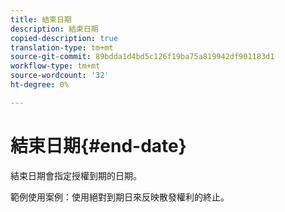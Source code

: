 ```yaml
---
title: 結束日期
description: 結束日期
copied-description: true
translation-type: tm+mt
source-git-commit: 89bdda1d4bd5c126f19ba75a819942df901183d1
workflow-type: tm+mt
source-wordcount: '32'
ht-degree: 0%

---
```



# 結束日期{#end-date}

結束日期會指定授權到期的日期。

範例使用案例：使用絕對到期日來反映散發權利的終止。
